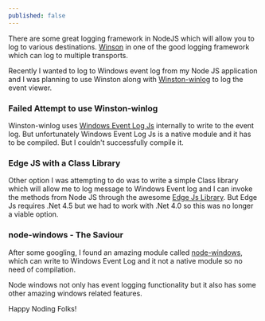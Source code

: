```yaml
---
published: false
---
```


There are some great logging framework in NodeJS which will allow you to log to various destinations. [Winson](https://github.com/winstonjs/winston) in one of the good logging framework which can log to multiple transports.

Recently I wanted to log to Windows event log from my Node JS application and I was planning to use Winston along with [Winston-winlog](https://github.com/jfromaniello/winston-winlog) to log the event viewer.

### Failed Attempt to use Winston-winlog
Winston-winlog uses [Windows Event Log Js](http://jfromaniello.github.io/windowseventlogjs/) internally to write to the event log. But unfortunately Windows Event Log Js is a native module and it has to be compiled. But I couldn't successfully compile it.

### Edge JS with a Class Library
Other option I was attempting to do was to write a simple Class library which will allow  me to log message to Windows Event log and I can invoke the methods from Node JS through the awesome [Edge Js Library](https://github.com/tjanczuk/edge). But Edge Js requires .Net 4.5 but we had to work with .Net 4.0 so this was no longer a viable option.

### node-windows - The Saviour
After some googling, I found an amazing module called [node-windows](https://github.com/coreybutler/node-windows), which can write to Windows Event Log and it not a native module so no need of compilation. 

Node windows not only has event logging functionality but it also has some other amazing windows related features.

Happy Noding Folks!